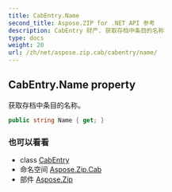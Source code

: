 ```yaml
---
title: CabEntry.Name
second_title: Aspose.ZIP for .NET API 参考
description: CabEntry 财产. 获取存档中条目的名称
type: docs
weight: 20
url: /zh/net/aspose.zip.cab/cabentry/name/
---
```

## CabEntry.Name property

获取存档中条目的名称。

```csharp
public string Name { get; }
```

### 也可以看看

* class [CabEntry](../)
* 命名空间 [Aspose.Zip.Cab](../../cabentry/)
* 部件 [Aspose.Zip](../../../)


